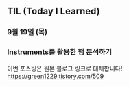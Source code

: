 ## TIL (Today I Learned)

### 9월 19일 (목)    
### Instruments를 활용한 행 분석하기    
이번 포스팅은 원본 블로그 링크로 대체합니다!   
https://green1229.tistory.com/509       
